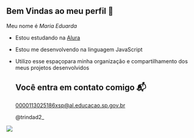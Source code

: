## Bem Vindas ao meu perfil 💜

Meu nome é *Maria Eduarda*

- Estou estudando na [Alura](https://www.alura.com.br)
- Estou me desenvolvendo na linguagem JavaScript
- Utilizo esse espaçopara minha organização e compartilhamento dos meus projetos desenvolvidos
 
  ##  Você entra em contato comigo 📬

  0000113025186xsp@al.educacao.sp.gov.br

  @trindad2_

![](https://media1.tenor.com/m/Oj-yZs8knpYAAAAd/luan-santana.gif)
